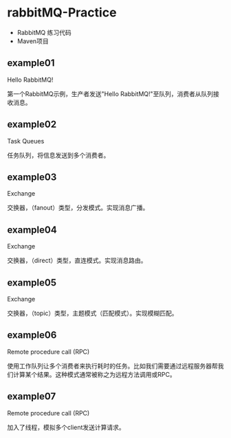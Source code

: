 # rabbitMQ-Practice
* RabbitMQ 练习代码
* Maven项目

## example01
Hello RabbitMQ!

第一个RabbitMQ示例，生产者发送"Hello RabbitMQ!"至队列，消费者从队列接收消息。

## example02
Task Queues

任务队列，将信息发送到多个消费者。

## example03
Exchange

交换器，（fanout）类型，分发模式。实现消息广播。

## example04
Exchange

交换器，（direct）类型，直连模式。实现消息路由。

## example05
Exchange

交换器，（topic）类型，主题模式（匹配模式）。实现模糊匹配。

## example06
Remote procedure call (RPC)

使用工作队列让多个消费者来执行耗时的任务。比如我们需要通过远程服务器帮我们计算某个结果。这种模式通常被称之为远程方法调用或RPC。

## example07
Remote procedure call (RPC)

加入了线程，模拟多个client发送计算请求。